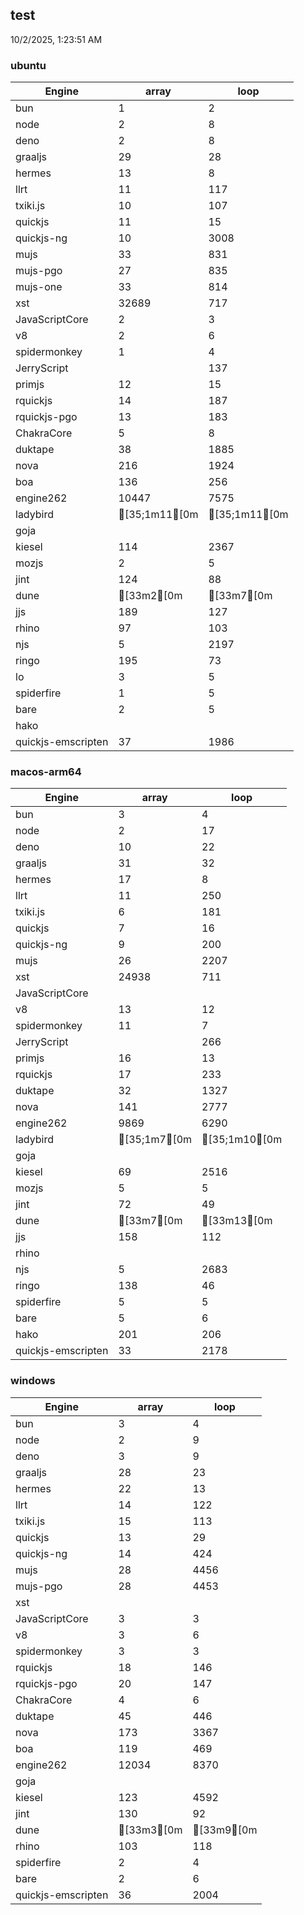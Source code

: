 
## test
10/2/2025, 1:23:51 AM

### ubuntu
| Engine | array | loop |
| --- | --- | --- |
| bun | 1 | 2 |
| node | 2 | 8 |
| deno | 2 | 8 |
| graaljs | 29 | 28 |
| hermes | 13 | 8 |
| llrt | 11 | 117 |
| txiki.js | 10 | 107 |
| quickjs | 11 | 15 |
| quickjs-ng | 10 | 3008 |
| mujs | 33 | 831 |
| mujs-pgo | 27 | 835 |
| mujs-one | 33 | 814 |
| xst | 32689 | 717 |
| JavaScriptCore | 2 | 3 |
| v8 | 2 | 6 |
| spidermonkey | 1 | 4 |
| JerryScript |  | 137 |
| primjs | 12 | 15 |
| rquickjs | 14 | 187 |
| rquickjs-pgo | 13 | 183 |
| ChakraCore | 5 | 8 |
| duktape | 38 | 1885 |
| nova | 216 | 1924 |
| boa | 136 | 256 |
| engine262 | 10447 | 7575 |
| ladybird | [35;1m11[0m | [35;1m11[0m |
| goja |  |  |
| kiesel | 114 | 2367 |
| mozjs | 2 | 5 |
| jint | 124 | 88 |
| dune | [33m2[0m | [33m7[0m |
| jjs | 189 | 127 |
| rhino | 97 | 103 |
| njs | 5 | 2197 |
| ringo | 195 | 73 |
| lo | 3 | 5 |
| spiderfire | 1 | 5 |
| bare | 2 | 5 |
| hako |  |  |
| quickjs-emscripten | 37 | 1986 |
### macos-arm64
| Engine | array | loop |
| --- | --- | --- |
| bun | 3 | 4 |
| node | 2 | 17 |
| deno | 10 | 22 |
| graaljs | 31 | 32 |
| hermes | 17 | 8 |
| llrt | 11 | 250 |
| txiki.js | 6 | 181 |
| quickjs | 7 | 16 |
| quickjs-ng | 9 | 200 |
| mujs | 26 | 2207 |
| xst | 24938 | 711 |
| JavaScriptCore |  |  |
| v8 | 13 | 12 |
| spidermonkey | 11 | 7 |
| JerryScript |  | 266 |
| primjs | 16 | 13 |
| rquickjs | 17 | 233 |
| duktape | 32 | 1327 |
| nova | 141 | 2777 |
| engine262 | 9869 | 6290 |
| ladybird | [35;1m7[0m | [35;1m10[0m |
| goja |  |  |
| kiesel | 69 | 2516 |
| mozjs | 5 | 5 |
| jint | 72 | 49 |
| dune | [33m7[0m | [33m13[0m |
| jjs | 158 | 112 |
| rhino |  |  |
| njs | 5 | 2683 |
| ringo | 138 | 46 |
| spiderfire | 5 | 5 |
| bare | 5 | 6 |
| hako | 201 | 206 |
| quickjs-emscripten | 33 | 2178 |
### windows
| Engine | array | loop |
| --- | --- | --- |
| bun | 3 | 4 |
| node | 2 | 9 |
| deno | 3 | 9 |
| graaljs | 28 | 23 |
| hermes | 22 | 13 |
| llrt | 14 | 122 |
| txiki.js | 15 | 113 |
| quickjs | 13 | 29 |
| quickjs-ng | 14 | 424 |
| mujs | 28 | 4456 |
| mujs-pgo | 28 | 4453 |
| xst |  |  |
| JavaScriptCore | 3 | 3 |
| v8 | 3 | 6 |
| spidermonkey | 3 | 3 |
| rquickjs | 18 | 146 |
| rquickjs-pgo | 20 | 147 |
| ChakraCore | 4 | 6 |
| duktape | 45 | 446 |
| nova | 173 | 3367 |
| boa | 119 | 469 |
| engine262 | 12034 | 8370 |
| goja |  |  |
| kiesel | 123 | 4592 |
| jint | 130 | 92 |
| dune | [33m3[0m | [33m9[0m |
| rhino | 103 | 118 |
| spiderfire | 2 | 4 |
| bare | 2 | 6 |
| quickjs-emscripten | 36 | 2004 |
